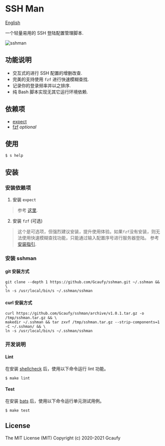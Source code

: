 # SSH Man

[English](README.md)

一个轻量易用的 SSH 登陆配置管理脚本. 

![sshman](https://user-images.githubusercontent.com/2182004/75115010-f7755880-5695-11ea-9850-d135117bb885.gif)

## 功能说明

 * 交互式的进行 SSH 配置的增删改查.
 * 完美的支持使用 `fzf` 进行快速模糊查找.
 * 记录你的登录频率并以之排序.
 * 纯 Bash 脚本实现无其它运行环境依赖.

## 依赖项
 * [expect](https://en.wikipedia.org/wiki/Expect)
 * [fzf](https://github.com/junegunn/fzf) *optional*

## 使用

```
$ s help
```

## 安装

### 安装依赖项
1. 安装 `expect`
> 参考 [这里](http://www.linuxfromscratch.org/blfs/view/svn/general/expect.html).

2. 安装 `fzf` (可选)
> 这个是可选项，但强烈建议安装，提升使用体验。如果`fzf`没有安装，则无法使用快速模糊查找功能，只能通过输入配置序号进行服务器登陆。
参考 [安装指引](https://github.com/junegunn/fzf#installation).

### 安装 sshman

#### git 安装方式

```shell
git clone --depth 1 https://github.com/Gcaufy/sshman.git ~/.sshman && \
ln -s /usr/local/bin/s ~/.sshman/sshman
```

#### curl 安装方式
```shell
curl https://github.com/Gcaufy/sshman/archive/v1.0.1.tar.gz -o /tmp/sshman.tar.gz && \
makedir ~/.sshman && tar zxvf /tmp/sshman.tar.gz --strip-components=1 -C ~/.sshman/ && \
ln -s /usr/local/bin/s ~/.sshman/sshman
```

### 开发说明

#### Lint

在安装 [shellcheck](https://github.com/koalaman/shellcheck) 后，使用以下命令运行 lint 功能。

```
$ make lint
```

#### Test
在安装 [bats](https://github.com/sstephenson/bats) 后，使用以下命令运行单元测试用例。

```
$ make test
```

## License

The MIT License (MIT)
Copyright (c) 2020-2021 Gcaufy
